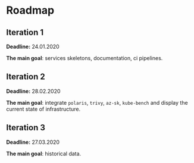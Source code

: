 # Roadmap

## Iteration 1

**Deadline:** 24.01.2020

**The main goal**: services skeletons, documentation, ci pipelines.

## Iteration 2

**Deadline:** 28.02.2020

**The main goal**: integrate `polaris`, `trivy`, `az-sk`, `kube-bench` and display the current state of infrastructure.

## Iteration 3

**Deadline:** 27.03.2020

**The main goal**: historical data.
